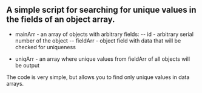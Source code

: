 ## A simple script for searching for unique values ​​in the fields of an object array.

* mainArr - an array of objects with arbitrary fields:
-- id - arbitrary serial number of the object
-- fieldArr - object field with data that will be checked for uniqueness

* uniqArr - an array where unique values ​​from fieldArr of all objects will be output

The code is very simple, but allows you to find only unique values ​​in data arrays.